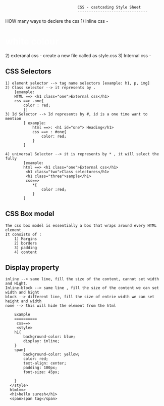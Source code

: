                                     CSS - castcading Style Sheet
                                    -------------------------------

 HOW many ways to declere the css 
    1) Inline css - <h1 style="color: white;">white colour</h1>
    2) exteranal css - create a new file called as style.css 
    3) Internal css -   <style> h1:{ color:white }  </style>

CSS Selectors
--------------
    1) element selector --> tag name selectors [example: h1, p, img]
    2) Class selector --> it represents by .
        [example:
        HTML ==> <h1 class="one">External css</h1> 
        css ==> .one{
            color : red;
            }]
    3) Id Selector --> Id represents by #, id is a one time want to mention 
            [ example:
                html ==>: <h1 id="one"> Heading</h1>
                css ==> : #one{
                    color: red;
                }
            ]
        
    4) universal Selector --> it is represents by * , it will select the fully
            [example:
            html ==> <h1 class="one">External css</h1>
             <h1 class="two">Class selectores</h1>
             <h1 class="three">sample</h1>
             css==>
                *{
                    color :red;
                }
            ]

CSS Box model
-------------
    The css box model is essentially a box that wraps around every HTML element 
    It consists of :
        1) Margins
        2) borders
        3) padding
        4) content
Display property
-----------------
    inline --> same line, fill the size of the content, cannot set width and Hight.
    Inline-block --> same line , fill the size of the content we can set width and hight
    block --> different line, fill the size of entrie width we can set height and width
    none --> this will hide the element from the html

        Example
        ==========
         css==>
         <style>
        h1{
            background-color: blue;
            display: inline;
        }
        span{
            background-color: yellow;
            color: red;
            text-align: center;
            padding: 100px;
            font-size: 45px;
           
        }
      </style>
      html==> 
      <h1>hello suresh</h1>
      <span>span tag</span>